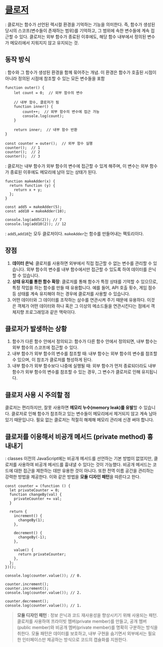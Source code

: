 # [클로저](https://developer.mozilla.org/ko/docs/Web/JavaScript/Closures)
: 클로저는 함수가 선언된 렉시컬 환경을 기억하는 기능을 의미한다. 즉, 함수가 생성된 당시의 스코프(변수들이 존재하는 범위)를 기억하고, 그 범위에 속한 변수들에 계속 접근할 수 있다. 클로저는 외부 함수가 종료된 이후에도, 해당 함수 내부에서 정의된 변수가 메모리에서 지워지지 않고 유지되는 것.

## 동작 방식
: 함수와 그 함수가 생성된 환경을 함께 묶어주는 개념. 이 환경은 함수가 호출된 시점이 아니라 정의된 시점에 참조할 수 있는 모든 변수들을 포함
```
function outer() {
    let count = 0;  // 외부 함수의 변수

    // 내부 함수, 클로저가 됨
    function inner() {
        count++;  // 외부 함수의 변수에 접근 가능
        console.log(count);
    }

    return inner;  // 내부 함수 반환
}

const counter = outer();  // 외부 함수 실행
counter();  // 1
counter();  // 2
counter();  // 3
```
: 클로저는 내부 함수가 외부 함수의 변수에 접근할 수 있게 해주며, 이 변수는 외부 함수가 종료된 이후에도 메모리에 남아 있는 상태가 된다.

```
function makeAdder(x) {
  return function (y) {
    return x + y;
  };
}

const add5 = makeAdder(5);
const add10 = makeAdder(10);

console.log(add5(2)); // 7
console.log(add10(2)); // 12
```
: `add5`,`add10`는 모두 클로저이다. `makeAdder`는 함수를 만들어내는 팩토리이다. 

## 장점
1.  **데이터 은닉**: 클로저를 사용하면 외부에서 직접 접근할 수 없는 변수를 관리할 수 있습니다. 외부 함수의 변수를 내부 함수에서만 접근할 수 있도록 하여 데이터를 은닉할 수 있습니다.
2. **상태 유지를 통한 함수 확장**: 클로저를 통해 함수가 특정 상태를 기억할 수 있으므로, 특정 작업을 하는 함수를 만들 때 유용합니다. 예를 들어, API 호출 횟수, 게임 점수 등 상태를 계속 유지해야 하는 경우에 클로저를 사용할 수 있습니다.
3. 어떤 데이터와 그 데이터를 조작하는 삼수를 연관시켜 주기 때문에 유용하다. 이것은 객체가 어떤 데이터와 하나 혹은 그 이상의 메소드들을 연관시킨다는 점에서 객체지향 프로그래밍과 같은 맥락이다.

## 클로저가 발생하는 상황

1. 함수가 다른 함수 안에서 정의되고: 함수가 다른 함수 안에서 정의되면, 내부 함수는 외부 함수의 스코프에 접근할 수 있다.
2. 내부 함수가 외부 함수의 변수를 참조할 때: 내부 함수는 외부 함수의 변수를 참조할 수 있으며, 이 참조가 클로저를 형성하게 된다.
3. 내부 함수가 외부 함수보다 나중에 실행될 때: 외부 함수가 먼저 종료되더라도 내부 함수가 외부 함수의 변수를 참조할 수 있는 경우, 그 변수가 클로저로 인해 유지됩니다.

## 클로저 사용 시 주의할 점
클로저는 편리하지만, 잘못 사용하면 **메모리 누수(memory leak)를 유발**할 수 있습니다. 클로저로 인해 함수가 참조하고 있는 변수들이 메모리에서 제거되지 않고 계속 남아 있기 때문입니다. 필요 없는 클로저는 적절히 해제해 메모리 관리에 신경 써야 합니다.

## 클로저를 이용해서 비공개 메서드 (private method) 흉내내기
: classes 이전의 JavaScript에는 비공개 메서드를 선언하는 기본 방법이 없었지만, 클로저를 사용하여 비공개 메서드를 흉내낼 수 있다는 것이 가능했다. 비공개 메서드는 코드에 대한 접근을 제한하는 데만 유용한 것이 아니다. 또한 전역 이름 공간을 관리하는 강력한 방법을 제공한다. 이와 같은 방법을 **모듈 디자인 패턴**을 따른다고 한다.
```
const counter = (function () {
  let privateCounter = 0;
  function changeBy(val) {
    privateCounter += val;
  }

  return {
    increment() {
      changeBy(1);
    },

    decrement() {
      changeBy(-1);
    },

    value() {
      return privateCounter;
    },
  };
})();

console.log(counter.value()); // 0.

counter.increment();
counter.increment();
console.log(counter.value()); // 2.

counter.decrement();
console.log(counter.value()); // 1.
```

> **모듈 디자인 패턴**
> : 정보 은닉과 코드 재사용성을 향상시키기 위해 사용되는 패턴. 클로저를 사용하여 프라이빗 멤버(private member)를 만들고, 공개 멤버(public member)와 비공개 멤버(private member)를 명확히 구분하는 방식을 취한다. 모듈 패턴은 데이터를 보호하고, 내부 구현을 숨기면서 외부에서는 필요한 인터페이스만 제공하는 방식으로 코드의 캡슐화를 지원한다.